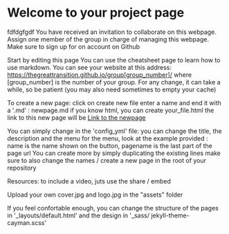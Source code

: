 # Welcome to your project page
fdfdgfgdf
You have received an invitation to collaborate on this webpage.
Assign one member of the group in charge of managing this webpage.
Make sure to sign up for on account on Github

Start by editing this page
You can use the cheatsheet page to learn how to use markdown.
You can see your website at this address: https://thegreattransition.github.io/group[group_number]/ where [group_number] is the number of your group.
For any change, it can take a while, so be patient (you may also need sometimes to empty your cache)

To create a new page:
click on create new file
enter a name and end it with a '.md' : newpage.md
if you know html, you can create your_file.html
the link to this new page will be [Link to the newpage](newpage)

You can simply change in the 'config_yml' file:
you can change the title, the description and the menu
for the menu, look at the example provided : name is the name shown on the button, pagename is the last part of the page url
You can create more by simply duplicating the existing lines
make sure to also change the names / create a new page in the root of your repository

Resources: to include a video, juts use the share / embed 

Upload your own cover.jpg and logo.jpg in the "assets" folder

If you feel confortable enough, you can change the structure of the pages in '_layouts/default.html' and the design in '_sass/ 	jekyll-theme-cayman.scss'
